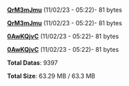 [**QrM3mJmu**](/data/QrM3mJmu.txt) (11/02/23 - 05:22)- 81 bytes

[**QrM3mJmu**](/data/QrM3mJmu.txt) (11/02/23 - 05:22)- 81 bytes

[**0AwKQjvC**](/data/0AwKQjvC.txt) (11/02/23 - 05:22)- 81 bytes

[**0AwKQjvC**](/data/0AwKQjvC.txt) (11/02/23 - 05:22)- 81 bytes

**Total Datas**: 9397

**Total Size**: 63.29 MB / 63.3 MB